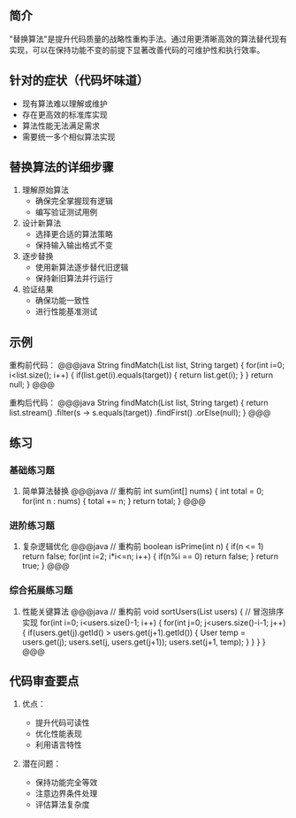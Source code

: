 ## 简介
"替换算法"是提升代码质量的战略性重构手法。通过用更清晰高效的算法替代现有实现，可以在保持功能不变的前提下显著改善代码的可维护性和执行效率。

## 针对的症状（代码坏味道）
- 现有算法难以理解或维护
- 存在更高效的标准库实现
- 算法性能无法满足需求
- 需要统一多个相似算法实现

## 替换算法的详细步骤
1. 理解原始算法
   - 确保完全掌握现有逻辑
   - 编写验证测试用例
2. 设计新算法
   - 选择更合适的算法策略
   - 保持输入输出格式不变
3. 逐步替换
   - 使用新算法逐步替代旧逻辑
   - 保持新旧算法并行运行
4. 验证结果
   - 确保功能一致性
   - 进行性能基准测试

## 示例
重构前代码：
@@@java
String findMatch(List<String> list, String target) {
    for(int i=0; i<list.size(); i++) {
        if(list.get(i).equals(target)) {
            return list.get(i);
        }
    }
    return null;
}
@@@

重构后代码：
@@@java
String findMatch(List<String> list, String target) {
    return list.stream()
               .filter(s -> s.equals(target))
               .findFirst()
               .orElse(null);
}
@@@

## 练习
### 基础练习题
1. 简单算法替换
@@@java
// 重构前
int sum(int[] nums) {
    int total = 0;
    for(int n : nums) {
        total += n;
    }
    return total;
}
@@@

### 进阶练习题
1. 复杂逻辑优化
@@@java
// 重构前
boolean isPrime(int n) {
    if(n <= 1) return false;
    for(int i=2; i*i<=n; i++) {
        if(n%i == 0) return false;
    }
    return true;
}
@@@

### 综合拓展练习题
1. 性能关键算法
@@@java
// 重构前
void sortUsers(List<User> users) {
    // 冒泡排序实现
    for(int i=0; i<users.size()-1; i++) {
        for(int j=0; j<users.size()-i-1; j++) {
            if(users.get(j).getId() > users.get(j+1).getId()) {
                User temp = users.get(j);
                users.set(j, users.get(j+1));
                users.set(j+1, temp);
            }
        }
    }
}
@@@

## 代码审查要点
1. 优点：
   - 提升代码可读性
   - 优化性能表现
   - 利用语言特性

2. 潜在问题：
   - 保持功能完全等效
   - 注意边界条件处理
   - 评估算法复杂度
